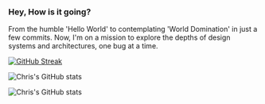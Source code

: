 ### Hey, How is it going?

From the humble 'Hello World' to contemplating 'World Domination' in just a few commits. Now, I'm on a mission to explore the depths of design systems and architectures, one bug at a time.

[![GitHub Streak](https://github-readme-streak-stats.herokuapp.com?user=Chris-Miracle&theme=dark&hide_border=true&mode=weekly)](https://git.io/streak-stats)

![Chris's GitHub stats](https://github-readme-stats.vercel.app/api?username=Chris-Miracle&show_icons=true&count_private=true)

![Chris's GitHub stats](https://github-readme-stats.vercel.app/api?username=Chris-Miracl&show=reviews,discussions_started,discussions_answered,prs_merged,prs_merged_percentage)
